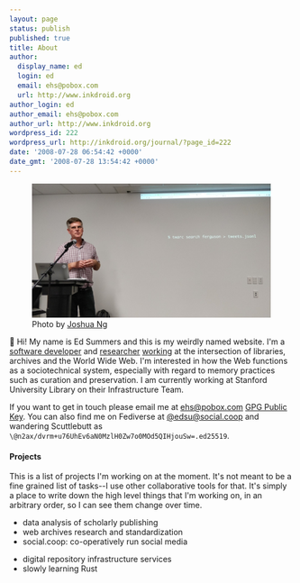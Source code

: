 ```yaml
---
layout: page
status: publish
published: true
title: About
author:
  display_name: ed
  login: ed
  email: ehs@pobox.com
  url: http://www.inkdroid.org
author_login: ed
author_email: ehs@pobox.com
author_url: http://www.inkdroid.org
wordpress_id: 222
wordpress_url: http://inkdroid.org/journal/?page_id=222
date: '2008-07-28 06:54:42 +0000'
date_gmt: '2008-07-28 13:54:42 +0000'
---
```


<figure style="border: none;">
  <img class="img-fluid" src="/images/twarc.jpg">
  <figcaption>Photo by <a href="https://twitter.com/joshuatj/status/1063207047607410689">Joshua Ng</a></figcaption>
</figure>

👋 Hi! My name is Ed Summers and this is my weirdly named website. I'm a
[software developer] and [researcher] [working] at the intersection of
libraries, archives and the World Wide Web. I'm interested in how the Web
functions as a sociotechnical system, especially with regard to memory
practices such as curation and preservation. I am currently working at Stanford
University Library on their Infrastructure Team.

If you want to get in touch please email me at [ehs@pobox.com] [GPG Public Key]. You can also find me on Fediverse at
[\@edsu@social.coop] and wandering Scuttlebutt as
`\@n2ax/dvrm+u76UhEv6aN0MzlH0Zw7o0MOd5QIHjouSw=.ed25519`.

#### Projects

This is a list of projects I'm working on at the moment. It's not meant to be a
fine grained list of tasks--I use other collaborative tools for that. It's
simply a place to write down the high level things that I'm working on, in an arbitrary order, so I can see them change over time.

* data analysis of scholarly publishing
* web archives research and standardization
* social.coop: co-operatively run social media
- digital repository infrastructure services
- slowly learning Rust

[software developer]: https://github.com/edsu
[Maryland Institute for Technology in the Humanities]: http://mith.umd.edu
[working]: http://inkdroid.org/ehs/
[ehs@pobox.com]: mailto:ehs@pobox.com
[\@edsu@social.coop]: https://social.coop/@edsu
[College of Information Studies]: https://ischool.umd.edu/
[teacher]: https://umd-ischool-inst326.github.io/inst326/
[researcher]: https://scholar.google.com/citations?user=ctpWtsIAAAAJ&hl=en&oi=ao
[GPG Public Key]: /ehs/ehs.asc 
